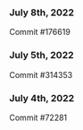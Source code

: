 ### July 8th, 2022

Commit #176619

### July 5th, 2022

Commit #314353


### July 4th, 2022

Commit #72281
